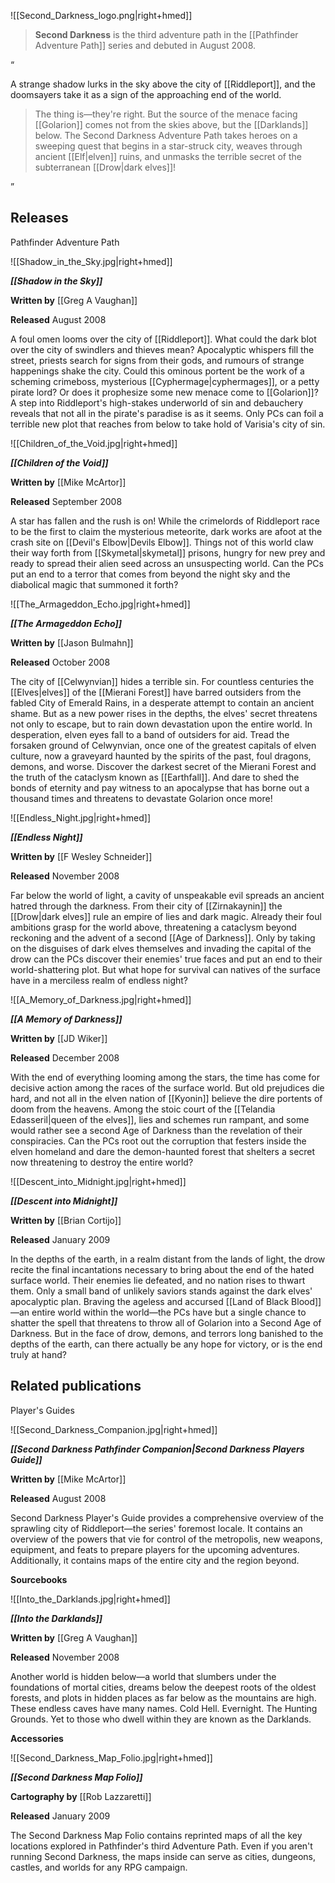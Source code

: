 ![[Second_Darkness_logo.png|right+hmed]] 

> **Second Darkness** is the third adventure path in the [[Pathfinder Adventure Path]] series and debuted in August 2008.  



“

A strange shadow lurks in the sky above the city of [[Riddleport]], and the doomsayers take it as a sign of the approaching end of the world.
> The thing is—they're right. But the source of the menace facing [[Golarion]] comes not from the skies above, but the [[Darklands]] below. The Second Darkness Adventure Path takes heroes on a sweeping quest that begins in a star-struck city, weaves through ancient [[Elf|elven]] ruins, and unmasks the terrible secret of the subterranean [[Drow|dark elves]]!


”



## Releases



Pathfinder Adventure Path


![[Shadow_in_the_Sky.jpg|right+hmed]] 


***[[Shadow in the Sky]]***

**Written by** [[Greg A Vaughan]]

**Released** August 2008


A foul omen looms over the city of [[Riddleport]]. What could the dark blot over the city of swindlers and thieves mean? Apocalyptic whispers fill the street, priests search for signs from their gods, and rumours of strange happenings shake the city. Could this ominous portent be the work of a scheming crimeboss, mysterious [[Cyphermage|cyphermages]], or a petty pirate lord? Or does it prophesize some new menace come to [[Golarion]]? A step into Riddleport's high-stakes underworld of sin and debauchery reveals that not all in the pirate's paradise is as it seems. Only PCs can foil a terrible new plot that reaches from below to take hold of Varisia's city of sin.


![[Children_of_the_Void.jpg|right+hmed]] 


***[[Children of the Void]]***

**Written by** [[Mike McArtor]]

**Released** September 2008


A star has fallen and the rush is on! While the crimelords of Riddleport race to be the first to claim the mysterious meteorite, dark works are afoot at the crash site on [[Devil's Elbow|Devils Elbow]]. Things not of this world claw their way forth from [[Skymetal|skymetal]] prisons, hungry for new prey and ready to spread their alien seed across an unsuspecting world. Can the PCs put an end to a terror that comes from beyond the night sky and the diabolical magic that summoned it forth?


![[The_Armageddon_Echo.jpg|right+hmed]] 


***[[The Armageddon Echo]]***

**Written by** [[Jason Bulmahn]]

**Released** October 2008


The city of [[Celwynvian]] hides a terrible sin. For countless centuries the [[Elves|elves]] of the [[Mierani Forest]] have barred outsiders from the fabled City of Emerald Rains, in a desperate attempt to contain an ancient shame. But as a new power rises in the depths, the elves' secret threatens not only to escape, but to rain down devastation upon the entire world. In desperation, elven eyes fall to a band of outsiders for aid. Tread the forsaken ground of Celwynvian, once one of the greatest capitals of elven culture, now a graveyard haunted by the spirits of the past, foul dragons, demons, and worse. Discover the darkest secret of the Mierani Forest and the truth of the cataclysm known as [[Earthfall]]. And dare to shed the bonds of eternity and pay witness to an apocalypse that has borne out a thousand times and threatens to devastate Golarion once more!


![[Endless_Night.jpg|right+hmed]] 


***[[Endless Night]]***

**Written by** [[F Wesley Schneider]]

**Released** November 2008


Far below the world of light, a cavity of unspeakable evil spreads an ancient hatred through the darkness. From their city of [[Zirnakaynin]] the [[Drow|dark elves]] rule an empire of lies and dark magic. Already their foul ambitions grasp for the world above, threatening a cataclysm beyond reckoning and the advent of a second [[Age of Darkness]]. Only by taking on the disguises of dark elves themselves and invading the capital of the drow can the PCs discover their enemies' true faces and put an end to their world-shattering plot. But what hope for survival can natives of the surface have in a merciless realm of endless night?


![[A_Memory_of_Darkness.jpg|right+hmed]] 


***[[A Memory of Darkness]]***

**Written by** [[JD Wiker]]

**Released** December 2008


With the end of everything looming among the stars, the time has come for decisive action among the races of the surface world. But old prejudices die hard, and not all in the elven nation of [[Kyonin]] believe the dire portents of doom from the heavens. Among the stoic court of the [[Telandia Edasseril|queen of the elves]], lies and schemes run rampant, and some would rather see a second Age of Darkness than the revelation of their conspiracies. Can the PCs root out the corruption that festers inside the elven homeland and dare the demon-haunted forest that shelters a secret now threatening to destroy the entire world?


![[Descent_into_Midnight.jpg|right+hmed]] 


***[[Descent into Midnight]]***

**Written by** [[Brian Cortijo]]

**Released** January 2009


In the depths of the earth, in a realm distant from the lands of light, the drow recite the final incantations necessary to bring about the end of the hated surface world. Their enemies lie defeated, and no nation rises to thwart them. Only a small band of unlikely saviors stands against the dark elves' apocalyptic plan. Braving the ageless and accursed [[Land of Black Blood]]—an entire world within the world—the PCs have but a single chance to shatter the spell that threatens to throw all of Golarion into a Second Age of Darkness. But in the face of drow, demons, and terrors long banished to the depths of the earth, can there actually be any hope for victory, or is the end truly at hand?



## Related publications



Player's Guides


![[Second_Darkness_Companion.jpg|right+hmed]] 


***[[Second Darkness Pathfinder Companion|Second Darkness Players Guide]]***

**Written by** [[Mike McArtor]]

**Released** August 2008


Second Darkness Player's Guide provides a comprehensive overview of the sprawling city of Riddleport—the series' foremost locale. It contains an overview of the powers that vie for control of the metropolis, new weapons, equipment, and feats to prepare players for the upcoming adventures. Additionally, it contains maps of the entire city and the region beyond.


**Sourcebooks**


![[Into_the_Darklands.jpg|right+hmed]] 


***[[Into the Darklands]]***

**Written by** [[Greg A Vaughan]]

**Released** November 2008


Another world is hidden below—a world that slumbers under the foundations of mortal cities, dreams below the deepest roots of the oldest forests, and plots in hidden places as far below as the mountains are high. These endless caves have many names. Cold Hell. Evernight. The Hunting Grounds. Yet to those who dwell within they are known as the Darklands.


**Accessories**


![[Second_Darkness_Map_Folio.jpg|right+hmed]] 


***[[Second Darkness Map Folio]]***

**Cartography by** [[Rob Lazzaretti]]

**Released** January 2009


The Second Darkness Map Folio contains reprinted maps of all the key locations explored in Pathfinder's third Adventure Path. Even if you aren't running Second Darkness, the maps inside can serve as cities, dungeons, castles, and worlds for any RPG campaign.







